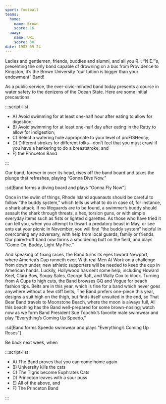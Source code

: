 ```yaml
---
sport: football
teams:
  home:
    name: Brown
    score: 16
  away:
    name: URI
    score: 30
date: 1983-09-24
---
```


Ladies and gentlemen, friends, buddies and alumni, and all you R.I. “N.E.”’s, presenting the only band capable of drowning on a bus from Providence to Kingston, it’s the Brown University “our tuition is bigger than your endowment” Band!

As a public service, the ever-civic-minded band today presents a course in water safety to the denizens of the Ocean State. Here are some initial precautions:

:::script-list

- A) Avoid swimming for at least one-half hour after eating to allow for digestion;
- B) Avoid swimming for at least one-half day after eating in the Ratty to allow for indigestion;
- C) Select a watering hole appropriate to your level of proFISHency;
- D) Different strokes for different folks--don’t feel that you must crawl if you have a hankering to do a breaststroke; and
- F) the Princeton Band

:::

Our band, forever in over its head, rises off the band board and takes the plunge that refreshes, playing “Gonna Dive Now.”

:sd[Band forms a diving board and plays “Gonna Fly Now”]

Once in the swim of things, Rhode Island aquanauts should be careful to follow “the buddy system,” which tells us what to do in case of, for instance, a shark attack. If no lifeguards are to be found, a swimmer’s buddy should assault the shark through threats, a hex, torsion guns, or with simple everyday items such as fists or lighted cigarettes. As those who have tried it can tell you, when you attempt to thwart a predatory beast in May, or see ants eat your picnic in November, you will find “the buddy system” helpful in overcoming any adversary, with help from local guards, family or friends. Our paired-off band now forms a smoldering butt on the field, and plays “Come On, Buddy, Light My Fire.”

And speaking of fixing races, the Band turns its eyes toward Newport, where America’s Cup runneth over. With real Men At Work on a challenge from down under, new athletic supporters will be needed to keep the cup in American hands. Luckily, Hollywood has sent some help, including Howard Keel, Clara Bow, Soupy Sales, George Raft, and Wally Cox to block. Turning from A Cups to high cuts, the Band browses GQ and Vogue for beach fashion tips. Belts are in this year, which is fine for a band which never goes anywhere without a few stiff belts, The Band prefers one-piece this year, designs a suit high on the thigh, but finds itself unsuited in the end, so That Bear Band travels to Moonstone Beach, where the moon is always full, All this beaching has the Band well-prepared for some brown-nosing; watch now as we form Band President Sue Topchik’s favorite male swimwear and play “Everything’s Coming Up Speedo,”

:sd[Band forms Speedo swimwear and plays “Everything’s Coming Up Roses”]

Be back next week, when

:::script-list

- A) The Band proves that you can come home again
- B) University kills the cats
- C) The Tigris become Euphrates Cats
- D) Princeton leaves with a sour puss
- E) All of the above, and
- F) The Princeton Band

:::
